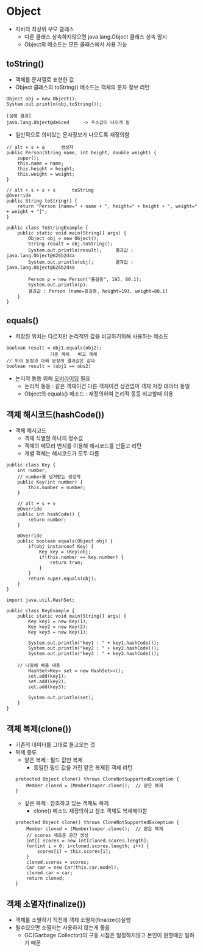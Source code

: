 # Object
- 자바의 최상위 부모 클래스
    - 다른 클래스 상속하지않으면 java.lang.Object 클래스 상속 암시
    - Object의 메소드는 모든 클래스에서 사용 가능

## toString()
- 객체를 문자열로 표현한 값
- Object 클래스의 toString() 메소드는 객체의 문자 정보 리턴
```
Object obj = new Object();
System.out.println(obj,toString());

[실행 결과]
java.lang.Object@de6ced     -> 주소값이 나오게 됨
```
- 일반적으로 의미있는 문자정보가 나오도록 재정의함
```
// alt + s + a      생성자
public Person(String name, int height, double weight) {
	super();
	this.name = name;
	this.height = height;
	this.weight = weight;
}

// alt + s + s + s      toString
@Override
public String toString() {
	return "Person [name=" + name + ", height=" + height + ", weight=" + weight + "]";
}
```
```
public class ToStringExample {	
	public static void main(String[] args) {
		Object obj = new Object();
		String result = obj.toString();
		System.out.println(result);     결과값 : java.lang.Object@626b2d4a
		System.out.println(obj);        결과값 : java.lang.Object@626b2d4a
		
		Person p = new Person("홍길동", 193, 80.1);
		System.out.println(p);          
        결과값 : Person [name=홍길동, height=193, weight=80.1]
	}
}
```

## equals()
- 저장된 위치는 다르지만 논리적인 값을 비교하기위해 사용하는 메소드
```
boolean result = obj1.equals(obj2);
                기준 객체   비교 객체
// 위의 문장과 아래 문장의 결과값은 같다
boolean result = (obj1 == obs2)
```
- 논리적 동등 위해 <u>오버라이딩</u> 필요
    - 논리적 동등 : 같은 객체이건 다른 객체이건 상관없이 객체 저장 데이터 동일
    - Object의 equals() 메소드 : 재정의하여 논리적 동등 비교할때 이용

## 객체 해시코드(hashCode())
- 객체 해시코드
    - 객체 식별할 하나의 정수값
    - 객체의 메모리 번지를 이용해 해시코드를 만들고 리턴
    - 개별 객체는 해시코드가 모두 다름
```
public class Key {
	int number;
	// number를 넘겨받는 생성자
	public Key(int number) {
		this.number = number;
	}

	// alt + s + v
	@Override
	public int hashCode() {
		return number;
	}

	@Override
	public boolean equals(Object obj) {
		if(obj instanceof Key) {
			Key key = (Key)obj;
			if(this.number == key.number) {
				return true;
			}
		}
		return super.equals(obj);
	}	
}
```

```
import java.util.HashSet;

public class KeyExample {
	public static void main(String[] args) {
		Key key1 = new Key(1);
		Key key2 = new Key(2);
		Key key3 = new Key(1);
		
		System.out.println("key1 : " + key1.hashCode());
		System.out.println("key2 : " + key2.hashCode());
		System.out.println("key3 : " + key3.hashCode());
		
	// 나중에 배울 내용
		HashSet<Key> set = new HashSet<>();
		set.add(key1);
		set.add(key2);
		set.add(key3);
		
		System.out.println(set);
	}
}
```
## 객체 복제(clone())
- 기존의 데이터를 그대로 들고오는 것
- 복제 종류
    - 얕은 복제 : 필드 값만 복제
        - 동일한 필드 값을 가진 얕은 복제된 객체 리턴
    ```
    protected Object clone() throws CloneNotSupportedException {
		Member cloned = (Member)super.clone();  // 얕은 복제
    }
    ```
    - 깊은 복제 : 참조하고 있는 객체도 복제
        - clone() 메소드 재정의하고 참조 객체도 복제해야함
    ```
    protected Object clone() throws CloneNotSupportedException {
		Member cloned = (Member)super.clone();  // 얕은 복제
		// scores 새로운 공간 생성
		int[] scores = new int[cloned.scores.length];
		for(int i = 0; i<cloned.scores.length; i++) {
			scores[i] = this.scores[i];
		}
		cloned.scores = scores;
		Car car = new Car(this.car.model);
		cloned.car = car;
		return cloned;
	}
    ```

## 객체 소멸자(finalize())
- 객체를 소멸하기 직전에 객체 소멸자(finalize())실행
- 될수있으면 소멸자는 사용하지 않는게 좋음
    - GC(Garbage Collector)의 구동 시점은 일정하지않고 본인이 원할때만 일하기 때문